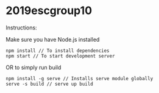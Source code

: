 # 2019escgroup10

Instructions:

Make sure you have Node.js installed

```
npm install // To install dependencies
npm start // To start development server

```

OR to simply run build

```
npm install -g serve // Installs serve module globally
serve -s build // serve up build

```
